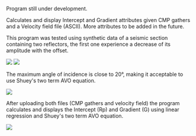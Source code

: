 Program still under development.

Calculates and display Intercept and Gradient attributes given CMP gathers and a Velocity field file (ASCII). More attributes to be added in the future.

This program was tested using synthetic data of a seismic section containing two reflectors, the first one experience a decrease of its amplitude with the offset.

<img src="https://i.imgur.com/E3g0Vdl.png">
<img src="https://i.imgur.com/RjqQWaP.png">

The maximum angle of incidence is close to 20°, making it acceptable to use Shuey's two term AVO equation.

<img src="https://i.imgur.com/ysscLyH.png">

After uploading both files (CMP gathers and velocity field) the program calculates and displays the Intercept (Rp) and Gradient (G) using linear regression and Shuey's two term AVO equation.

<img src="https://i.imgur.com/ryNc0eF.png">
